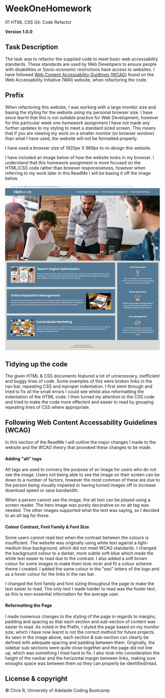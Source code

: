# WeekOneHomework
01 HTML CSS Git: Code Refactor

**Version 1.0.0**

## Task Description
The task was to refactor the supplied code to meet basic web accessability standards. These standards are used by Web Developers to ensure people with disabilities or Socio-economic restrictions have access to websites. I have followed <a href="https://www.w3.org/WAI/standards-guidelines/wcag/">Web Content Accessability Guidlines (WCAG)</a> found on the  Web Accessability Initiative (WAI) website, when refactoring the code.

## Prefix
When refactoring this website, I was working with a large monitor size and basing the styling for the website using my personal browser size. I have since learnt that this is not suitable practice for Web Development, however for this particular week one homework assignment I have not made any further updates to my styling to meet a standard sized screen. This means that if you are viewing my work on a smaller monitor (or browser window) than what I have used, the website will not be formatted properly.

I have used a browser size of 1920px X 969px to re-design this website. 

I have included an image below of how the website looks in my browser. I understand that this homework assignment is more focused on the HTML/CSS code rather than browser responsiveness, however when referring to my work later in this ReadMe I will be basing it off the image below.

![](assets/images/Website-Viewed-At-1920x969-pixels.png)

## Tidying up the code

The given HTML & CSS documents featured a lot of unnecessary, inefficient and buggy lines of code. Some examples of this were broken links in the nav bar, repeating CSS and inproper indentation. I first went through and tried to fix all the small errors I could see whilst also reformatting the indentation of the HTML code. I then turned my attention to the CSS code and tried to make the code more effecient and easier to read by grouping repeating lines of CSS where appropriate. 

## Following Web Content Accessability Guidelines (WCAG)

In this section of the ReadMe I will outline the major changes I made to the website and the WCAG theory that provoked these changes to be made.


#### Adding "alt" tags

Alt tags are used to convery the purpose of an image for users who do not see the image. Users not being able to see the image on their screen can be down to a number of factors, however the most common of these are due to the person being visually impaired or having turned images off to increase download speed or save bandwidth.

When a person cannot see the image, the alt text can be played using a screen reader. The hero image was purely decorative so no alt tag was needed. The other images supported what the text was saying, so I decided to an alt tag for these.

#### Colour Contrast, Font Family & Font Size

Some users cannot read text when the contrast between the colours is insufficient. The website was originally using white text against a light-medium blue background, which did not meet WCAG standards. I changed the background colour to a darker, more subtle soft-blue which made the white text easier to read due to the contrast. I also added a soft brown colour for some images to make them look nicer and fit a colour scheme theme I created. I added the same colour in the "seo" letters of the logo and as a hover colour for the links in the nav bar.

I changed the font family and font sizing throughout the page to make the text easier to read. The only text I made harder to read was the footer text, as this is non-essential information for the average user.

#### Reformatting the Page

I made numerous changes to the styling of the page in regards to margins, padding and spacing so that each section and sub-section of content was easier to read. As noted in the Prefix, I styled the page based on my monitor size, which I have now learnt is not the correct method for future projects. As seen in the image above, each section & sub-section can clearly be defined with adequate spacing and padding between them. Originally, the sidebar sub-sections were quite close together and the page did not line up, which was something I tried hard to fix. I also took into consideration the height of the navbar and the horizontal margin between links, making sure enoughs space was between them so they can properly be identified/read.

## License & copyright

© Chris R, University of Adelaide Coding Bootcamp
